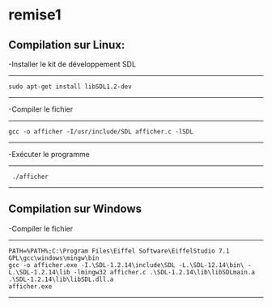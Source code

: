 remise1
=======

Compilation sur Linux:
-----

-Installer le kit de développement SDL
***
    sudo apt-get install libSDL1.2-dev
***

-Compiler le fichier
***
    gcc -o afficher -I/usr/include/SDL afficher.c -lSDL
***

-Exécuter le programme
***
     ./afficher
***

Compilation sur Windows
-----------------------
-Compiler le fichier
***
    PATH=%PATH%;C:\Program Files\Eiffel Software\EiffelStudio 7.1 GPL\gcc\windows\mingw\bin
    gcc -o afficher.exe -I.\SDL-1.2.14\include\SDL -L.\SDL-12.14\bin\ -L.\SDL-1.2.14\lib -lmingw32 afficher.c .\SDL-1.2.14\lib\libSDLmain.a  .\SDL-1.2.14\lib\libSDL.dll.a
    afficher.exe
***

